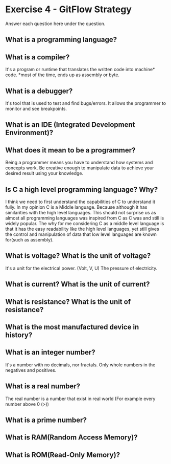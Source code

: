 # Exercise 4 - GitFlow Strategy

Answer each question here under the question.

## What is a programming language?

## What is a compiler?
It's a program or runtime that translates the written code into machine* code.
*most of the time, ends up as assembly or byte.

## What is a debugger?
It's tool that is used to test and find bugs/errors. It allows the programmer to monitor and see breakpoints.

## What is an IDE (Integrated Development Environment)?

## What does it mean to be a programmer?
Being a programmer means you have to understand how systems and concepts work. Be creative enough to manipulate data to achieve your desired result using your knowledge.

## Is C a high level programming language? Why?
I think we need to first understand the capabilities of C to understand it fully. In my opinion C is a Middle language. Because although it has similarities with the high level languages. This should not surprise us as almost all programming languages was inspired from C as C was and still is widely popular. The why for me considering C as a middle level language is that it has the easy readability like the high level languages, yet still gives the control and manipulation of data that low level languages are known for(such as assembly).

## What is voltage? What is the unit of voltage?
It's a unit for the electrical power. (Volt, V, U)
The pressure of electricity.

## What is current? What is the unit of current?

## What is resistance? What is the unit of resistance?

## What is the most manufactured device in history?

## What is an integer number?
It's a number with no decimals, nor fractals. Only whole numbers in the negatives and positives. 

## What is a real number?
The real number is a number that exist in real world (For example every number above 0 (>))
## What is a prime number?

## What is RAM(Random Access Memory)?

## What is ROM(Read-Only Memory)?
